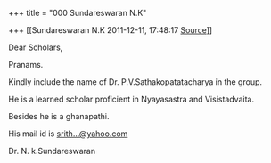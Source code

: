 +++
title = "000 Sundareswaran N.K"

+++
[[Sundareswaran N.K	2011-12-11, 17:48:17 [Source](https://groups.google.com/g/bvparishat/c/RlWbF3g2V2g)]]



Dear Scholars,

Pranams.

Kindly include the name of Dr. P.V.Sathakopatatacharya in the group.

He is a learned scholar proficient in Nyayasastra and Visistadvaita.

Besides he is a ghanapathi.

His mail id is [srith...@yahoo.com]()

Dr. N. k.Sundareswaran

